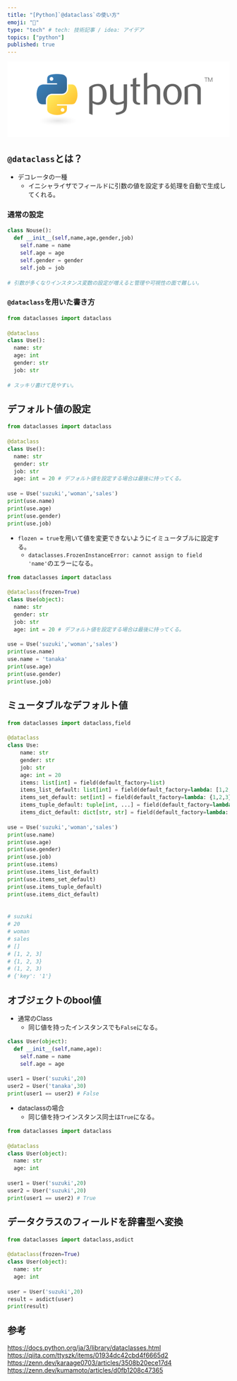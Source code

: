 ```yaml
---
title: "[Python]`@dataclass`の使い方"
emoji: "🎃"
type: "tech" # tech: 技術記事 / idea: アイデア
topics: ["python"]
published: true
---
```

![](/images/py_logo/python-logo-master-v3-TM.png)

## `@dataclass`とは？
- デコレータの一種
  - イニシャライザでフィールドに引数の値を設定する処理を自動で生成してくれる。

### 通常の設定
```py
class Nouse():
  def __init__(self,name,age,gender,job)
    self.name = name
    self.age = age
    self.gender = gender
    self.job = job

# 引数が多くなりインスタンス変数の設定が増えると管理や可視性の面で難しい。
```

### `@dataclass`を用いた書き方
```py
from dataclasses import dataclass

@dataclass
class Use():
  name: str
  age: int
  gender: str
  job: str

# スッキリ書けて見やすい。
```
## デフォルト値の設定
```py
from dataclasses import dataclass

@dataclass
class Use():
  name: str
  gender: str
  job: str
  age: int = 20 # デフォルト値を設定する場合は最後に持ってくる。

use = Use('suzuki','woman','sales')
print(use.name)
print(use.age)
print(use.gender)
print(use.job)
```

- `flozen = true`を用いて値を変更できないようにイミュータブルに設定する。
  - `dataclasses.FrozenInstanceError: cannot assign to field 'name'`のエラーになる。
```py
from dataclasses import dataclass

@dataclass(frozen=True)
class Use(object):
  name: str
  gender: str
  job: str
  age: int = 20 # デフォルト値を設定する場合は最後に持ってくる。

use = Use('suzuki','woman','sales')
print(use.name)
use.name = 'tanaka'
print(use.age)
print(use.gender)
print(use.job)
```

## ミュータブルなデフォルト値
```py
from dataclasses import dataclass,field

@dataclass
class Use:
    name: str
    gender: str
    job: str
    age: int = 20
    items: list[int] = field(default_factory=list)
    items_list_default: list[int] = field(default_factory=lambda: [1,2,3])
    items_set_default: set[int] = field(default_factory=lambda: {1,2,3})
    items_tuple_default: tuple[int, ...] = field(default_factory=lambda: (1,2,3))
    items_dict_default: dict[str, str] = field(default_factory=lambda: {"key":"1"})

use = Use('suzuki','woman','sales')
print(use.name)
print(use.age)
print(use.gender)
print(use.job)
print(use.items)
print(use.items_list_default)
print(use.items_set_default)
print(use.items_tuple_default)
print(use.items_dict_default)


# suzuki
# 20
# woman
# sales
# []
# [1, 2, 3]
# {1, 2, 3}
# (1, 2, 3)
# {'key': '1'}

```

## オブジェクトのbool値
- 通常のClass
  - 同じ値を持ったインスタンスでも`False`になる。

```py
class User(object):
  def __init__(self,name,age):
    self.name = name
    self.age = age

user1 = User('suzuki',20)
user2 = User('tanaka',30)
print(user1 == user2) # False
```

- dataclassの場合
  - 同じ値を持つインスタンス同士は`True`になる。

```py
from dataclasses import dataclass

@dataclass
class User(object):
  name: str
  age: int

user1 = User('suzuki',20)
user2 = User('suzuki',20)
print(user1 == user2) # True
```

## データクラスのフィールドを辞書型へ変換
```py
from dataclasses import dataclass,asdict

@dataclass(frozen=True)
class User(object):
  name: str
  age: int

user = User('suzuki',20)
result = asdict(user)
print(result)

```

## 参考
https://docs.python.org/ja/3/library/dataclasses.html
https://qiita.com/ttyszk/items/01934dc42cbd4f6665d2
https://zenn.dev/karaage0703/articles/3508b20ece17d4
https://zenn.dev/kumamoto/articles/d0fb1208c47365
